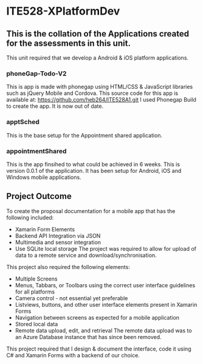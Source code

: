 # ITE528-XPlatformDev
## This is the collation of the Applications created for the assessments in this unit.
This unit required that we develop a Android & iOS platform applications. 
### phoneGap-Todo-V2
This is app is made with phonegap using HTML/CSS & JavaScript libraries such as jQuery Mobile and Cordova.
This source code for this app is available at: https://github.com/heb264/ITE528A1.git
I used Phonegap Build to create the app. It is now out of date.

### apptSched
This is the base setup for the Appointment shared application.

### appointmentShared
This is the app finsihed to what could be achieved in 6 weeks. This is version 0.0.1 of the application.
It has been setup for Android, iOS and Windows mobile applications.

## Project Outcome
To create the proposal documentation for a mobile app that has the following included:
* Xamarin Form Elements
* Backend API Integration via JSON
* Multimedia and sensor integration
* Use SQLite local storage
The project was required to allow for upload of data to a remote service and download/synchronisation.

This project also required the following elements:
* Multiple Screens
* Menus, Tabbars, or Toolbars using the correct user interface guidelines for all platforms
* Camera control - not essential yet preferable
* Listviews, buttons, and other user interface elements present in Xamarin Forms
* Navigation between screens as expected for a mobile application
* Stored local data
* Remote data upload, edit, and retrieval
The remote data upload was to an Azure Database instance that has since been removed.

This project required that I design & document the interface, code it using C# and Xamarin Forms with a backend of our choice. 

